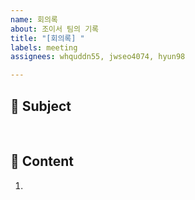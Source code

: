 ```yaml
---
name: 회의록
about: 조이서 팀의 기록
title: "[회의록] "
labels: meeting
assignees: whquddn55, jwseo4074, hyun98

---
```


## :pushpin: Subject
> 

<br>

## :scroll: Content
1.
